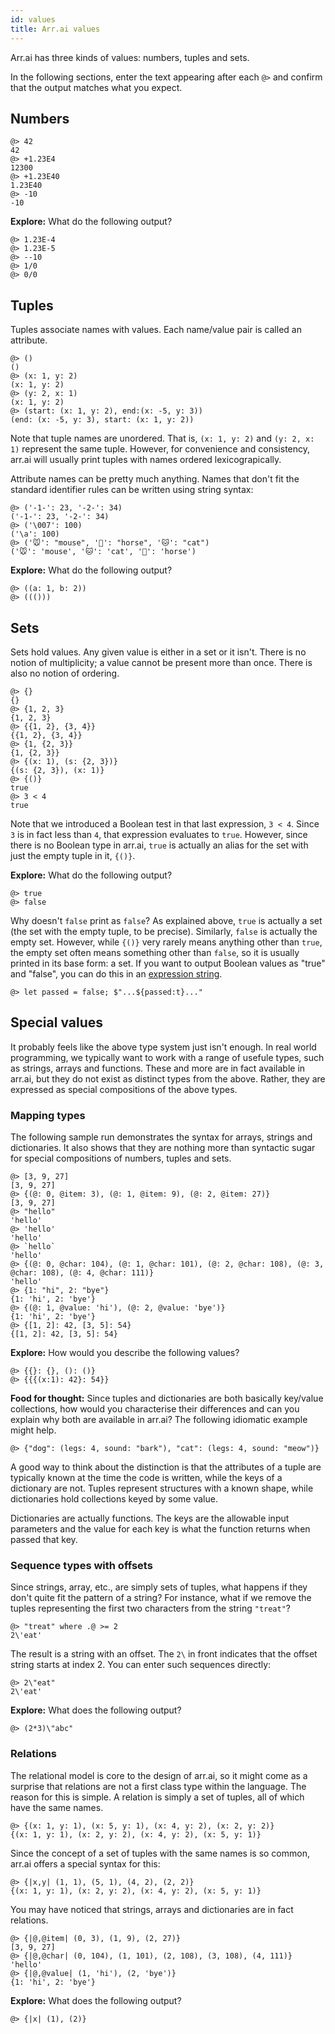 ```yaml
---
id: values
title: Arr.ai values
---
```


Arr.ai has three kinds of values: numbers, tuples and sets.

In the following sections, enter the text appearing after each `@>` and confirm
that the output matches what you expect.

## Numbers

```arrai
@> 42
42
@> +1.23E4
12300
@> +1.23E40
1.23E40
@> -10
-10
```

**Explore:** What do the following output?

```arrai
@> 1.23E-4
@> 1.23E-5
@> --10
@> 1/0
@> 0/0
```

## Tuples

Tuples associate names with values. Each name/value pair is called an attribute.

```arrai
@> ()
()
@> (x: 1, y: 2)
(x: 1, y: 2)
@> (y: 2, x: 1)
(x: 1, y: 2)
@> (start: (x: 1, y: 2), end:(x: -5, y: 3))
(end: (x: -5, y: 3), start: (x: 1, y: 2))
```

Note that tuple names are unordered. That is, `(x: 1, y: 2)` and `(y: 2, x: 1)`
represent the same tuple. However, for convenience and consistency, arr.ai will
usually print tuples with names ordered lexicograpically.

Attribute names can be pretty much anything. Names that don't fit the standard
identifier rules can be written using string syntax:

```arrai
@> ('-1-': 23, '-2-': 34)
('-1-': 23, '-2-': 34)
@> ('\007': 100)
('\a': 100)
@> ('🐭': "mouse", '🐴': "horse", '🐱': "cat")
('🐭': 'mouse', '🐱': 'cat', '🐴': 'horse')
```

**Explore:** What do the following output?

```arrai
@> ((a: 1, b: 2))
@> ((()))
```

## Sets

Sets hold values. Any given value is either in a set or it isn't. There is no
notion of multiplicity; a value cannot be present more than once. There is also
no notion of ordering.

```arrai
@> {}
{}
@> {1, 2, 3}
{1, 2, 3}
@> {{1, 2}, {3, 4}}
{{1, 2}, {3, 4}}
@> {1, {2, 3}}
{1, {2, 3}}
@> {(x: 1), (s: {2, 3})}
{(s: {2, 3}), (x: 1)}
@> {()}
true
@> 3 < 4
true
```

Note that we introduced a Boolean test in that last expression, `3 < 4`. Since
`3` is in fact less than `4`, that expression evaluates to `true`. However,
since there is no Boolean type in arr.ai, `true` is actually an alias for the
set with just the empty tuple in it, `{()}`.

**Explore:** What do the following output?

```arrai
@> true
@> false
```

Why doesn't `false` print as `false`? As explained above, `true` is actually a
set (the set with the empty tuple, to be precise). Similarly, `false` is
actually the empty set. However, while `{()}` very rarely means anything other
than `true`, the empty set often means something other than `false`, so it is
usually printed in its base form: a set. If you want to output Boolean values as
"true" and "false", you can do this in an [expression string](./exprstr).

```arrai
@> let passed = false; $"...${passed:t}..."
```

## Special values

It probably feels like the above type system just isn't enough. In real world
programming, we typically want to work with a range of usefule types, such as
strings, arrays and functions. These and more are in fact available in arr.ai,
but they do not exist as distinct types from the above. Rather, they are
expressed as special compositions of the above types.

### Mapping types

The following sample run demonstrates the syntax for arrays, strings and
dictionaries. It also shows that they are nothing more than syntactic sugar for
special compositions of numbers, tuples and sets.

```arrai
@> [3, 9, 27]
[3, 9, 27]
@> {(@: 0, @item: 3), (@: 1, @item: 9), (@: 2, @item: 27)}
[3, 9, 27]
@> "hello"
'hello'
@> 'hello'
'hello'
@> `hello`
'hello'
@> {(@: 0, @char: 104), (@: 1, @char: 101), (@: 2, @char: 108), (@: 3, @char: 108), (@: 4, @char: 111)}
'hello'
@> {1: "hi", 2: "bye"}
{1: 'hi', 2: 'bye'}
@> {(@: 1, @value: 'hi'), (@: 2, @value: 'bye')}
{1: 'hi', 2: 'bye'}
@> {[1, 2]: 42, [3, 5]: 54}
{[1, 2]: 42, [3, 5]: 54}
```

**Explore:** How would you describe the following values?

```arrai
@> {{}: {}, (): ()}
@> {{{(x:1): 42}: 54}}
```

**Food for thought:** Since tuples and dictionaries are both basically key/value
collections, how would you characterise their differences and can you explain
why both are available in arr.ai? The following idiomatic example might help.

```arrai
@> {"dog": (legs: 4, sound: "bark"), "cat": (legs: 4, sound: "meow")}
```

A good way to think about the distinction is that the attributes of a tuple are
typically known at the time the code is written, while the keys of a dictionary
are not. Tuples represent structures with a known shape, while dictionaries hold
collections keyed by some value.

Dictionaries are actually functions. The keys are the allowable input parameters
and the value for each key is what the function returns when passed that key.

### Sequence types with offsets

Since strings, array, etc., are simply sets of tuples, what happens if they
don't quite fit the pattern of a string? For instance, what if we remove the
tuples representing the first two characters from the string `"treat"`?

```arrai
@> "treat" where .@ >= 2
2\'eat'
```

The result is a string with an offset. The `2\` in front indicates that the
offset string starts at index 2. You can enter such sequences directly:

```arrai
@> 2\"eat"
2\'eat'
```

**Explore:** What does the following output?

```arrai
@> (2*3)\"abc"
```

### Relations

The relational model is core to the design of arr.ai, so it might come as a
surprise that relations are not a first class type within the language. The
reason for this is simple. A relation is simply a set of tuples, all of which
have the same names.

```arrai
@> {(x: 1, y: 1), (x: 5, y: 1), (x: 4, y: 2), (x: 2, y: 2)}
{(x: 1, y: 1), (x: 2, y: 2), (x: 4, y: 2), (x: 5, y: 1)}
```

Since the concept of a set of tuples with the same names is so common, arr.ai
offers a special syntax for this:

```arrai
@> {|x,y| (1, 1), (5, 1), (4, 2), (2, 2)}
{(x: 1, y: 1), (x: 2, y: 2), (x: 4, y: 2), (x: 5, y: 1)}
```

You may have noticed that strings, arrays and dictionaries are in fact
relations.

```arrai
@> {|@,@item| (0, 3), (1, 9), (2, 27)}
[3, 9, 27]
@> {|@,@char| (0, 104), (1, 101), (2, 108), (3, 108), (4, 111)}
'hello'
@> {|@,@value| (1, 'hi'), (2, 'bye')}
{1: 'hi', 2: 'bye'}
```

**Explore:** What does the following output?

```arrai
@> {|x| (1), (2)}
```
